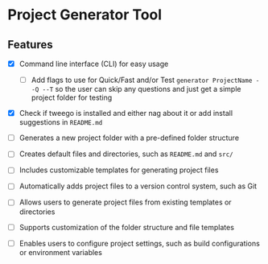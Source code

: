 # Project Generator Tool

## Features

- [x] Command line interface (CLI) for easy usage
    - [ ] Add flags to use for Quick/Fast and/or Test `generator ProjectName --Q --T` so the user can skip any questions and just get a simple project folder for testing
- [x] Check if tweego is installed and either nag about it or add install suggestions in `README.md`
- [ ] Generates a new project folder with a pre-defined folder structure
- [ ] Creates default files and directories, such as `README.md` and `src/`
- [ ] Includes customizable templates for generating project files
- [ ] Automatically adds project files to a version control system, such as Git
- [ ] Allows users to generate project files from existing templates or directories
- [ ] Supports customization of the folder structure and file templates
- [ ] Enables users to configure project settings, such as build configurations or environment variables

